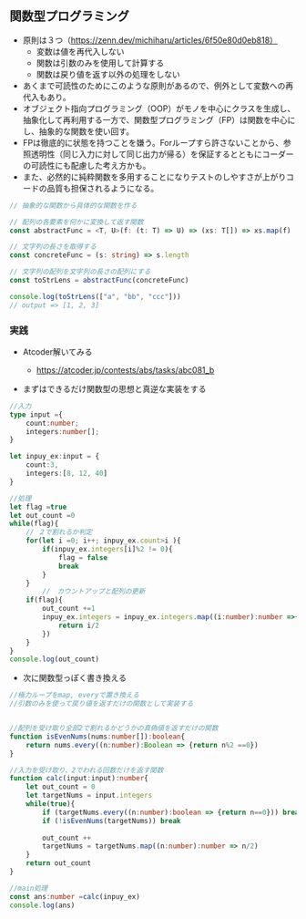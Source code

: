 ## 関数型プログラミング
- 原則は３つ（https://zenn.dev/michiharu/articles/6f50e80d0eb818）
    - 変数は値を再代入しない
    - 関数は引数のみを使用して計算する
    - 関数は戻り値を返す以外の処理をしない
- あくまで可読性のためにこのような原則があるので、例外として変数への再代入もあり。
- オブジェクト指向プログラミング（OOP）がモノを中心にクラスを生成し、抽象化して再利用する一方で、関数型プログラミング（FP）は関数を中心にし、抽象的な関数を使い回す。
- FPは徹底的に状態を持つことを嫌う。Forループすら許さないことから、参照透明性（同じ入力に対して同じ出力が帰る）を保証するとともにコーダーの可読性にも配慮した考え方かも。
- また、必然的に純粋関数を多用することになりテストのしやすさが上がりコードの品質も担保されるようになる。

```TypeScript
// 抽象的な関数から具体的な関数を作る

// 配列の各要素を何かに変換して返す関数
const abstractFunc = <T, U>(f: (t: T) => U) => (xs: T[]) => xs.map(f)

// 文字列の長さを取得する
const concreteFunc = (s: string) => s.length

// 文字列の配列を文字列の長さの配列にする
const toStrLens = abstractFunc(concreteFunc)

console.log(toStrLens(["a", "bb", "ccc"]))
// output => [1, 2, 3]
```
### 実践

- Atcoder解いてみる
    - https://atcoder.jp/contests/abs/tasks/abc081_b

- まずはできるだけ関数型の思想と真逆な実装をする
```Typescript
//入力
type input ={
    count:number;
    integers:number[];
}

let inpuy_ex:input = {
    count:3,
    integers:[8, 12, 40]
}

//処理
let flag =true
let out_count =0
while(flag){
    // ２で割れるか判定
    for(let i =0; i++; inpuy_ex.count>i ){
        if(inpuy_ex.integers[i]%2 != 0){
            flag = false
            break
        }
    }
		//　カウントアップと配列の更新 
    if(flag){
        out_count +=1
        inpuy_ex.integers = inpuy_ex.integers.map((i:number):number =>{
            return i/2
        })
    }
}
console.log(out_count)
```

- 次に関数型っぽく書き換える
```Typescript
//極力ループをmap, everyで置き換える
//引数のみを使って戻り値を返すだけの関数として実装する


//配列を受け取り全部2で割れるかどうかの真偽値を返すだけの関数
function isEvenNums(nums:number[]):boolean{
    return nums.every((n:number):Boolean => {return n%2 ==0}) 
}

//入力を受け取り、2でわれる回数だけを返す関数
function calc(input:input):number{
    let out_count = 0
    let targetNums = input.integers
    while(true){
        if (targetNums.every((n:number):boolean => {return n==0})) break
        if (!isEvenNums(targetNums)) break
        
        out_count ++
        targetNums = targetNums.map((n:number):number => n/2)
    }
    return out_count
}

//main処理
const ans:number =calc(inpuy_ex)
console.log(ans)
```